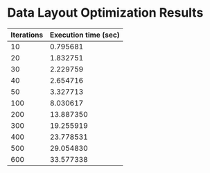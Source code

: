 # Data Layout Optimization Results

| Iterations    | Execution time (sec)    |
| ------------  | ----------------------- |
| 10            | 0.795681                |
| 20            | 1.832751                |
| 30            | 2.229759                |
| 40            | 2.654716                |
| 50            | 3.327713                |
| 100           | 8.030617                |
| 200           | 13.887350               |
| 300           | 19.255919               |
| 400           | 23.778531               |
| 500           | 29.054830               |
| 600           | 33.577338               |
